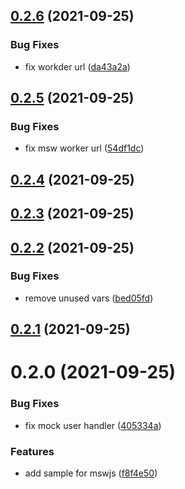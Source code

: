 ## [0.2.6](https://github.com/phatnguyenuit/msw-example/compare/0.2.5...0.2.6) (2021-09-25)


### Bug Fixes

* fix workder url ([da43a2a](https://github.com/phatnguyenuit/msw-example/commit/da43a2a4e0d041a251652c1b128a97745a229b2b))

## [0.2.5](https://github.com/phatnguyenuit/msw-example/compare/0.2.4...0.2.5) (2021-09-25)


### Bug Fixes

* fix msw worker url ([54df1dc](https://github.com/phatnguyenuit/msw-example/commit/54df1dc644d3c761eeddd9c743c50128e5346a9b))

## [0.2.4](https://github.com/phatnguyenuit/msw-example/compare/0.2.3...0.2.4) (2021-09-25)

## [0.2.3](https://github.com/phatnguyenuit/msw-example/compare/0.2.2...0.2.3) (2021-09-25)

## [0.2.2](https://github.com/phatnguyenuit/msw-example/compare/0.2.1...0.2.2) (2021-09-25)


### Bug Fixes

* remove unused vars ([bed05fd](https://github.com/phatnguyenuit/msw-example/commit/bed05fd4cf1216226ac4ca5c8f4ea5112217809e))

## [0.2.1](https://github.com/phatnguyenuit/msw-example/compare/0.2.0...0.2.1) (2021-09-25)

# 0.2.0 (2021-09-25)


### Bug Fixes

* fix mock user handler ([405334a](https://github.com/phatnguyenuit/msw-example/commit/405334aa679202243df54e845501f65ad17ce8ec))


### Features

* add sample for mswjs ([f8f4e50](https://github.com/phatnguyenuit/msw-example/commit/f8f4e50be427b71d29600a82971267ad15bccacd))

